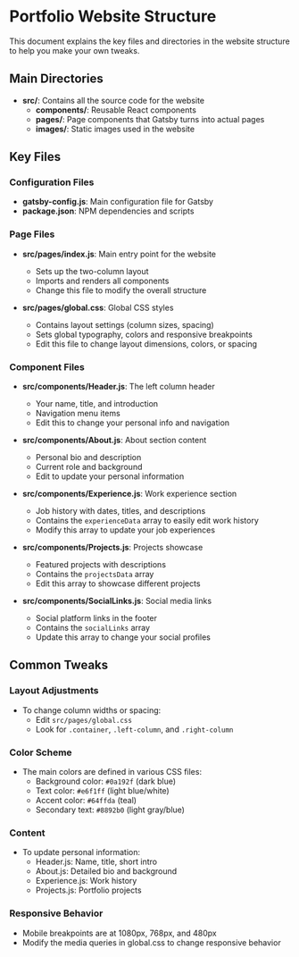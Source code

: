 # Portfolio Website Structure

This document explains the key files and directories in the website structure to help you make your own tweaks.

## Main Directories

- **src/**: Contains all the source code for the website
  - **components/**: Reusable React components
  - **pages/**: Page components that Gatsby turns into actual pages
  - **images/**: Static images used in the website

## Key Files

### Configuration Files

- **gatsby-config.js**: Main configuration file for Gatsby
- **package.json**: NPM dependencies and scripts

### Page Files

- **src/pages/index.js**: Main entry point for the website
  - Sets up the two-column layout
  - Imports and renders all components
  - Change this file to modify the overall structure

- **src/pages/global.css**: Global CSS styles
  - Contains layout settings (column sizes, spacing)
  - Sets global typography, colors and responsive breakpoints
  - Edit this file to change layout dimensions, colors, or spacing

### Component Files

- **src/components/Header.js**: The left column header
  - Your name, title, and introduction
  - Navigation menu items
  - Edit this to change your personal info and navigation

- **src/components/About.js**: About section content
  - Personal bio and description
  - Current role and background
  - Edit to update your personal information

- **src/components/Experience.js**: Work experience section
  - Job history with dates, titles, and descriptions
  - Contains the `experienceData` array to easily edit work history
  - Modify this array to update your job experiences

- **src/components/Projects.js**: Projects showcase
  - Featured projects with descriptions
  - Contains the `projectsData` array
  - Edit this array to showcase different projects

- **src/components/SocialLinks.js**: Social media links
  - Social platform links in the footer
  - Contains the `socialLinks` array
  - Update this array to change your social profiles

## Common Tweaks

### Layout Adjustments

- To change column widths or spacing:
  - Edit `src/pages/global.css`
  - Look for `.container`, `.left-column`, and `.right-column`

### Color Scheme

- The main colors are defined in various CSS files:
  - Background color: `#0a192f` (dark blue)
  - Text color: `#e6f1ff` (light blue/white)
  - Accent color: `#64ffda` (teal)
  - Secondary text: `#8892b0` (light gray/blue)

### Content

- To update personal information:
  - Header.js: Name, title, short intro
  - About.js: Detailed bio and background
  - Experience.js: Work history
  - Projects.js: Portfolio projects

### Responsive Behavior

- Mobile breakpoints are at 1080px, 768px, and 480px
- Modify the media queries in global.css to change responsive behavior 